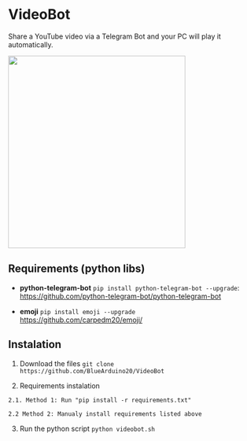# VideoBot
Share a YouTube video via a Telegram Bot and your PC will play it automatically.

<img height="391" width="360" src="https://raw.githubusercontent.com/BlueArduino20/VideoBot/master/1.jpg">

## Requirements (python libs)

- **python-telegram-bot** `pip install python-telegram-bot --upgrade`: https://github.com/python-telegram-bot/python-telegram-bot

- **emoji** `pip install emoji --upgrade` https://github.com/carpedm20/emoji/

## Instalation
  1. Download the files `git clone https://github.com/BlueArduino20/VideoBot`

  2. Requirements instalation

    2.1. Method 1: Run "pip install -r requirements.txt"

    2.2 Method 2: Manualy install requirements listed above

  3. Run the python script `python videobot.sh`

